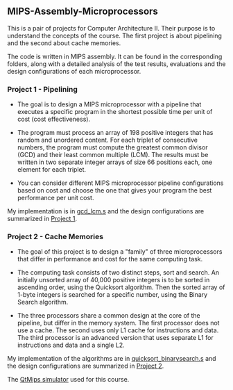 
## MIPS-Assembly-Microprocessors

This is a pair of projects for Computer Architecture II. Their purpose is to understand the concepts of the course. The first project is about pipelining and the second about cache memories. 

The code is written in MIPS assembly. It can be found in the corresponding folders, along with a detailed analysis of the test results, evaluations and the design configurations of each microprocessor.

### Project 1 - Pipelining

- The goal is to design a MIPS microprocessor with a pipeline that executes a specific program in the shortest possible time per unit of cost (cost effectiveness). 

- The program must process an array of 198 positive integers that has random and unordered content. For each triplet of consecutive numbers, the program must compute the greatest common divisor (GCD) and their least common multiple (LCM). The results must be written in two separate integer arrays of size 66 positions each, one element for each triplet.

- You can consider different MIPS microprocessor pipeline configurations based on cost and choose the one that gives your program the best performance per unit cost.
 
My implementation is in [gcd_lcm.s](Gcd-Lcm/gcd_lcm.s) and the design configurations are summarized in [Project 1](Gcd-Lcm/Project_1.pdf).


### Project 2 - Cache Memories

- The goal of this project is to design a "family" of three microprocessors that differ in performance and cost for the same computing task. 

- The computing task consists of two distinct steps, sort and search. An initially unsorted array of 40,000 positive integers is to be sorted in ascending order, using the Quicksort algorithm. Then the sorted array of 1-byte integers is searched for a specific number, using the Binary Search algorithm.

- The three processors share a common design at the core of the pipeline, but differ in the memory system. The first processor does not use a cache. The second uses only L1 cache for instructions and data. The third processor is an advanced version that uses separate L1 for instructions and data and a single L2. 

My implementation of the algorithms are in [quicksort_binarysearch.s](Quicksort-BinarySearch/quicksort_binarysearch.s) and the design configurations are summarized in [Project 2](Quicksort-BinarySearch/Project_2.pdf).


The [QtMips simulator](https://github.com/kchasialis/QtMips-Di) used for this course.